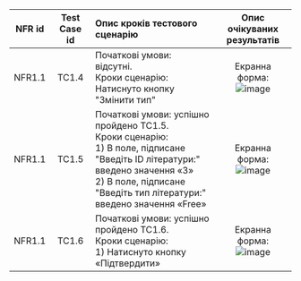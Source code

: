 |NFR id|Test Case id|Опис кроків тестового сценарію|Опис очікуваних результатів|
|:-:|:-:|:-|:-:|
|NFR1.1|TC1.4|Початкові умови: відсутні. <br> Кроки сценарію: Натиснуто кнопку "Змінити тип"|Екранна форма: <br> ![image](https://user-images.githubusercontent.com/66921192/198043241-6d5457cb-9b6e-48f9-bbea-7bf269e8b52f.png)
|NFR1.1|TC1.5|Початкові умови: успішно пройдено TC1.5. <br> Кроки сценарію: <br> 1) В поле, підписане "Введіть ID літератури:" введено значення «3» <br> 2) В поле, підписане "Введіть тип літератури:" введено значення «Free» |Екранна форма: <br> ![image](https://user-images.githubusercontent.com/66921192/198043276-8a57d845-2711-4ac8-9d06-b42c100e7834.png)
|NFR1.1|TC1.6|Початкові умови: успішно пройдено TC1.6. <br> Кроки сценарію: <br> 1) Натиснуто кнопку «Підтвердити»|Екранна форма: <br> ![image](https://user-images.githubusercontent.com/66921192/198043720-23df25f0-6183-4cdc-9e31-e4fa15ce8f84.png)

